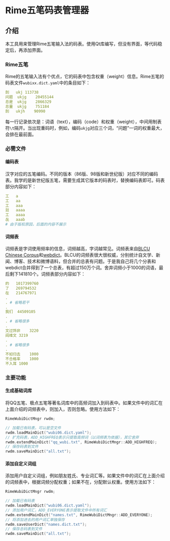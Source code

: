 # Rime五笔码表管理器

## 介绍

本工具用来管理Rime五笔输入法的码表。使用Qt库编写，但没有界面，等代码稳定后，再添加界面。

### Rime五笔

Rime的五笔输入法有个优点，它的码表中包含权重（weight）信息。Rime五笔的码表文件`wubixx.dict.yaml`中的条目如下：

```yaml
剖	ukj	113738
问题	ukjg	20455144
总是	ukjg	2866329
总量	ukjg	751184
剖	ukjh	90990
```

每一行记录依次是：词语（text），编码（code）和权重（weight），中间用制表符`\t`隔开。当出现重码时，例如，编码`ukjg`对应三个词，“问题”一词的权重最大，会排在最前面。

### 必需文件

#### 编码表

汉字对应的五笔编码。不同的版本（86版、98版和新世纪版）对应不同的编码表。我学的是新世纪版五笔，需要生成其它版本的码表时，替换编码表即可。码表部分内容如下：

```yaml
工	a
工	aa
工	aaa
㠭	aaaa
工	aaaa
㐂	aaab
# 由于版权原因，后面的内容不展示
```

#### 词频表

词频表是字词使用频率的信息，词频越高，字词越常见。词频表来自[BLCU Chinese Corpus](https://www.plecoforums.com/threads/word-frequency-list-based-on-a-15-billion-character-corpus-bcc-blcu-chinese-corpus.5859/)和[webdict](https://github.com/ling0322/webdict)。BLCU的词频表很大很权威，分别统计自文学、新闻、博客、技术和微博语料，但合并的总表有问题。于是我自己将几个分表和webdict合并得到了一个总表，有超过150万个词。舍弃词频小于1000的词语，最后剩下141810个。词频表部分内容如下：

```yaml
的	1017399760
了	269794532
在	214767971
.
. # 省略若干 
.
我们	44509105
.
. # 省略很多
.
文过饰非	3220
阎维文	3219
.
. # 省略很多
.
不如归去	1000
不合格率	1000
不入耳	1000
```

### 主要功能

#### 生成基础词库

将QQ五笔、极点五笔等著名词库中的高频词加入到码表中。如果文件中的词汇在上面介绍的词频表中，则加入，否则忽略。使用方法如下：

```cpp
RimeWubiDictMngr rwdm;

// 加载已有码表，可以是空文件
rwdm.loadMainDict("wubi06.dict.yaml");
// 扩充码表，ADD_HIGHFREQ表示只提取高频词（以词频表为依据），其它舍弃
rwdm.extendMainDict("qq_wubi.txt", RimeWubiDictMngr::ADD_HIGHFREQ);
// 保存码表到文件
rwdm.saveMainDict("all.txt");
```

#### 添加自定义词组

添加用户自定义词组，例如朋友姓氏、专业词汇等。如果文件中的词汇在上面介绍的词频表中，根据词频分配权重；如果不在，分配默认权重。使用方法如下：

```cpp
RimeWubiDictMngr rwdm;

// 加载已有码表
rwdm.loadMainDict("wubi06.dict.yaml");
// 添加用户词汇，ADD_EVERYONE表示提取文件中所有词汇
rwdm.extendMainDict("names.txt", RimeWubiDictMngr::ADD_EVERYONE);
// 将添加进去的用户词汇单独保存
rwdm.saveUserDict("names.dict.txt");
// 保存总码表到文件
rwdm.saveMainDict("all.txt");
```
